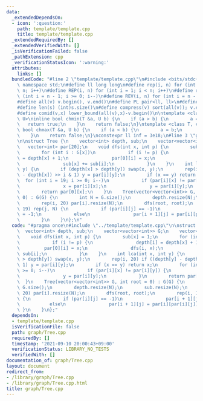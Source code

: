 ```yaml
---
data:
  _extendedDependsOn:
  - icon: ':question:'
    path: template/template.cpp
    title: template/template.cpp
  _extendedRequiredBy: []
  _extendedVerifiedWith: []
  _isVerificationFailed: false
  _pathExtension: cpp
  _verificationStatusIcon: ':warning:'
  attributes:
    links: []
  bundledCode: "#line 2 \"template/template.cpp\"\n#include <bits/stdc++.h>\nusing\
    \ namespace std;\n#define ll long long\n#define rep(i, n) for (int i = 0; i <\
    \ n; i++)\n#define REP(i, n) for (int i = 1; i < n; i++)\n#define rev(i, n) for\
    \ (int i = n - 1; i >= 0; i--)\n#define REV(i, n) for (int i = n - 1; i > 0; i--)\n\
    #define all(v) v.begin(), v.end()\n#define PL pair<ll, ll>\n#define PI pair<int,int>\n\
    #define len(s) (int)s.size()\n#define compress(v) sort(all(v)); v.erase(unique(all(v)),v.end());\n\
    #define comid(v,x) lower_bound(all(v),x)-v.begin()\n\ntemplate <class T, class\
    \ U>\ninline bool chmin(T &a, U b) {\n    if (a > b) {\n        a = b;\n     \
    \   return true;\n    }\n    return false;\n}\ntemplate <class T, class U>\ninline\
    \ bool chmax(T &a, U b) {\n    if (a < b) {\n        a = b;\n        return true;\n\
    \    }\n    return false;\n}\nconstexpr ll inf = 3e18;\n#line 3 \"graph/Tree.cpp\"\
    \n\nstruct Tree {\n    vector<int> depth, sub;\n    vector<vector<int>> G;\n \
    \   vector<int> par[20];\n    void dfs(int x, int p) {\n        sub[x] = 1;\n\
    \        for (int i : G[x])\n            if (i != p) {\n                depth[i]\
    \ = depth[x] + 1;\n                par[0][i] = x;\n                dfs(i, x);\n\
    \                sub[x] += sub[i];\n            }\n    }\n    int lca(int x, int\
    \ y) {\n        if (depth[x] > depth[y]) swap(x, y);\n        rep(i, 20) if ((depth[y]\
    \ - depth[x]) >> i & 1) y = par[i][y];\n        if (x == y) return x;\n      \
    \  for (int i = 19; i >= 0; i--)\n            if (par[i][x] != par[i][y]) {\n\
    \                x = par[i][x];\n                y = par[i][y];\n            }\n\
    \        return par[0][x];\n    }\n    Tree(vector<vector<int>> G, int root =\
    \ 0) : G(G) {\n        int N = G.size();\n        depth.resize(N);\n        sub.resize(N);\n\
    \        rep(i, 20) par[i].resize(N);\n        dfs(root, root);\n        rep(i,\
    \ 19) rep(j, N) {\n            if (par[i][j] == -1)\n                par[i + 1][j]\
    \ = -1;\n            else\n                par[i + 1][j] = par[i][par[i][j]];\n\
    \        }\n    }\n};\n"
  code: "#pragma once\n#include \"../template/template.cpp\"\n\nstruct Tree {\n  \
    \  vector<int> depth, sub;\n    vector<vector<int>> G;\n    vector<int> par[20];\n\
    \    void dfs(int x, int p) {\n        sub[x] = 1;\n        for (int i : G[x])\n\
    \            if (i != p) {\n                depth[i] = depth[x] + 1;\n       \
    \         par[0][i] = x;\n                dfs(i, x);\n                sub[x] +=\
    \ sub[i];\n            }\n    }\n    int lca(int x, int y) {\n        if (depth[x]\
    \ > depth[y]) swap(x, y);\n        rep(i, 20) if ((depth[y] - depth[x]) >> i &\
    \ 1) y = par[i][y];\n        if (x == y) return x;\n        for (int i = 19; i\
    \ >= 0; i--)\n            if (par[i][x] != par[i][y]) {\n                x = par[i][x];\n\
    \                y = par[i][y];\n            }\n        return par[0][x];\n  \
    \  }\n    Tree(vector<vector<int>> G, int root = 0) : G(G) {\n        int N =\
    \ G.size();\n        depth.resize(N);\n        sub.resize(N);\n        rep(i,\
    \ 20) par[i].resize(N);\n        dfs(root, root);\n        rep(i, 19) rep(j, N)\
    \ {\n            if (par[i][j] == -1)\n                par[i + 1][j] = -1;\n \
    \           else\n                par[i + 1][j] = par[i][par[i][j]];\n       \
    \ }\n    }\n};"
  dependsOn:
  - template/template.cpp
  isVerificationFile: false
  path: graph/Tree.cpp
  requiredBy: []
  timestamp: '2021-09-10 20:00:43+09:00'
  verificationStatus: LIBRARY_NO_TESTS
  verifiedWith: []
documentation_of: graph/Tree.cpp
layout: document
redirect_from:
- /library/graph/Tree.cpp
- /library/graph/Tree.cpp.html
title: graph/Tree.cpp
---
```

